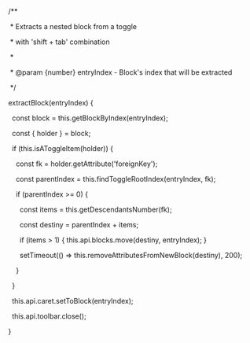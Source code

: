   /**

   * Extracts a nested block from a toggle

   * with 'shift + tab' combination

   *

   * @param {number} entryIndex - Block's index that will be extracted

   */

  extractBlock(entryIndex) {

    const block = this.getBlockByIndex(entryIndex);

    const { holder } = block;

  

    if (this.isAToggleItem(holder)) {

      const fk = holder.getAttribute('foreignKey');

      const parentIndex = this.findToggleRootIndex(entryIndex, fk);

      if (parentIndex >= 0) {

        const items = this.getDescendantsNumber(fk);

        const destiny = parentIndex + items;

  

        if (items > 1) { this.api.blocks.move(destiny, entryIndex); }

  

        setTimeout(() => this.removeAttributesFromNewBlock(destiny), 200);

      }

    }

    this.api.caret.setToBlock(entryIndex);

    this.api.toolbar.close();

  }